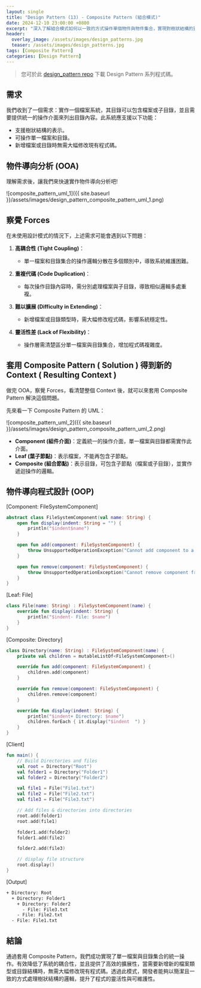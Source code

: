 ```yaml
---
layout: single
title: "Design Pattern (13) - Composite Pattern (組合模式)"
date: 2024-12-10 23:00:00 +0800
excerpt: "深入了解組合模式如何以一致的方式操作單個物件與物件集合，實現對樹狀結構的靈活管理。"
header:
  overlay_image: /assets/images/design_patterns.jpg
  teaser: /assets/images/design_patterns.jpg
tags: [Composite Pattern]
categories: [Design Pattern]
---
```


> 您可於此 [design_pattern repo](https://github.com/nickhuangcyh/design_pattern) 下載 Design Pattern 系列程式碼。

## 需求

我們收到了一個需求：實作一個檔案系統，其目錄可以包含檔案或子目錄，並且需要提供統一的操作介面來列出目錄內容。此系統應支援以下功能：

* 支援樹狀結構的表示。
* 可操作單一檔案和目錄。
* 新增檔案或目錄時無需大幅修改現有程式碼。

## 物件導向分析 (OOA)

理解需求後，讓我們來快速實作物件導向分析吧!

![composite_pattern_uml_1]({{ site.baseurl }}/assets/images/design_pattern_composite_pattern_uml_1.png)

## 察覺 Forces

在未使用設計模式的情況下，上述需求可能會遇到以下問題：

1. **高耦合性 (Tight Coupling)**：
   - 單一檔案和目錄集合的操作邏輯分散在多個類別中，導致系統維護困難。
   
2. **重複代碼 (Code Duplication)**：
   - 每次操作目錄內容時，需分別處理檔案與子目錄，導致相似邏輯多處重複。

3. **難以擴展 (Difficulty in Extending)**：
   - 新增檔案或目錄類型時，需大幅修改程式碼，影響系統穩定性。

4. **靈活性差 (Lack of Flexibility)**：
   - 操作層需清楚區分單一檔案與目錄集合，增加程式碼複雜度。
  

## 套用 Composite Pattern ( Solution ) 得到新的 Context ( Resulting Context )

做完 OOA，察覺 Forces，看清楚整個 Context 後，就可以來套用 Composite Pattern 解決這個問題。

先來看一下 Composite Pattern 的 UML：

![composite_pattern_uml_2]({{ site.baseurl }}/assets/images/design_pattern_composite_pattern_uml_2.png)

* **Component (組件介面)**：定義統一的操作介面，單一檔案與目錄都需實作此介面。
* **Leaf (葉子節點)**：表示檔案，不能再包含子節點。
* **Composite (組合節點)**：表示目錄，可包含子節點（檔案或子目錄），並實作遞迴操作的邏輯。

## 物件導向程式設計 (OOP)

[Component: FileSystemComponent]

```kotlin
abstract class FileSystemComponent(val name: String) {
    open fun display(indent: String = "") {
        println("$indent$name")
    }

    open fun add(component: FileSystemComponent) {
        throw UnsupportedOperationException("Cannot add component to a leaf.")
    }

    open fun remove(component: FileSystemComponent) {
        throw UnsupportedOperationException("Cannot remove component from a leaf.")
    }
}
```

[Leaf: File]

```kotlin
class File(name: String) : FileSystemComponent(name) {
    override fun display(indent: String) {
        println("$indent- File: $name")
    }
}
```

[Composite: Directory]

```kotlin
class Directory(name: String) : FileSystemComponent(name) {
    private val children = mutableListOf<FileSystemComponent>()

    override fun add(component: FileSystemComponent) {
        children.add(component)
    }

    override fun remove(component: FileSystemComponent) {
        children.remove(component)
    }

    override fun display(indent: String) {
        println("$indent+ Directory: $name")
        children.forEach { it.display("$indent  ") }
    }
}
```

[Client]

```kotlin
fun main() {
    // Build Directories and files
    val root = Directory("Root")
    val folder1 = Directory("Folder1")
    val folder2 = Directory("Folder2")

    val file1 = File("File1.txt")
    val file2 = File("File2.txt")
    val file3 = File("File3.txt")

    // Add files & directories into directories
    root.add(folder1)
    root.add(file1)

    folder1.add(folder2)
    folder1.add(file2)

    folder2.add(file3)

    // display file structure
    root.display()
}
```

[Output]

```bash
+ Directory: Root
  + Directory: Folder1
    + Directory: Folder2
      - File: File3.txt
    - File: File2.txt
  - File: File1.txt
```

## 結論

通過套用 Composite Pattern，我們成功實現了單一檔案與目錄集合的統一操作。有效降低了系統的耦合性，並且提供了高效的擴展性，當需要新增新的檔案類型或目錄結構時，無需大幅修改現有程式碼。透過此模式，開發者能夠以簡潔且一致的方式處理樹狀結構的邏輯，提升了程式的靈活性與可維護性。
